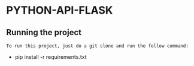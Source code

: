 # PYTHON-API-FLASK
## Running the project

    To run this project, just do a git clone and run the follow command:
-   pip install -r requirements.txt